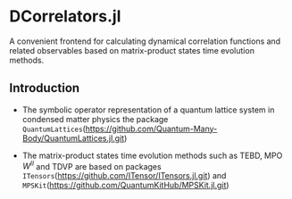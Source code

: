 # DCorrelators.jl

 A convenient frontend for calculating dynamical correlation functions and related observables based on matrix-product states time evolution methods.

## Introduction

- The symbolic operator representation of a quantum lattice system in condensed matter physics the package `QuantumLattices`(https://github.com/Quantum-Many-Body/QuantumLattices.jl.git)

- The matrix-product states time evolution methods such as TEBD, MPO $W^{II}$ and TDVP are based on packages   `ITensors`(https://github.com/ITensor/ITensors.jl.git) and `MPSKit`(https://github.com/QuantumKitHub/MPSKit.jl.git)